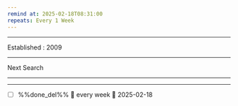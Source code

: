```yaml
---
remind at: 2025-02-18T08:31:00
repeats: Every 1 Week
---
```

---
Established : 2009

---
Next Search

---
---
- [ ] %%done_del%% 🔁 every week 📅 2025-02-18